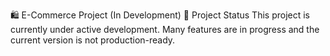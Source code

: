 🛍️ E-Commerce Project (In Development)
🚧 Project Status
This project is currently under active development. Many features are in progress and the current version is not production-ready.